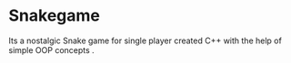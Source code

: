 # Snakegame
Its a nostalgic Snake game for single player created  C++ with the help of simple OOP concepts .
